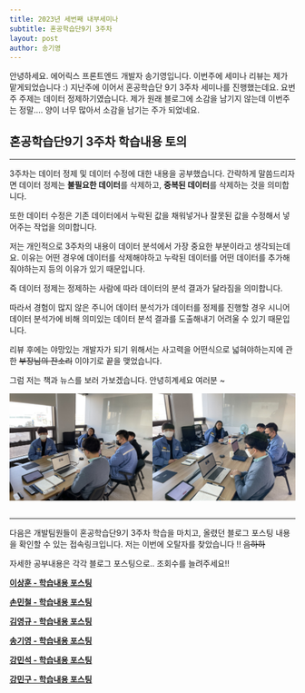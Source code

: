 ```yaml
---
title: 2023년 세번째 내부세미나 
subtitle: 혼공학습단9기 3주차
layout: post
author: 송기영
---
```


안녕하세요. 에어릭스 프론트엔드 개발자 송기영입니다. 이번주에 세미나 리뷰는 제가 맡게되었습니다 :)
지난주에 이어서 혼공학습단 9기 3주차 세미나를 진행했는데요. 요번주 주제는 데이터 정제하기였습니다. 
제가 원래 블로그에 소감을 남기지 않는데 이번주는 정말.... 양이 너무 많아서 소감을 남기는 주가 되었네요.

## 혼공학습단9기 3주차 학습내용 토의 ##

---

3주차는 데이터 정제 및 데이터 수정에 대한 내용을 공부했습니다. 간략하게 말씀드리자면 데이터 정제는 **불필요한 데이터**를 삭제하고, **중복된 데이터**를 삭제하는 것을 의미합니다. 

또한 데이터 수정은 기존 데이터에서 누락된 값을 채워넣거나 잘못된 값을 수정해서 넣어주는 작업을 의미합니다.

저는 개인적으로 3주차의 내용이 데이터 분석에서 가장 중요한 부분이라고 생각되는데요. 이유는 
어떤 경우에 데이터를 삭제해야하고 누락된 데이터를 어떤 데이터를 추가해줘야하는지 등의 이유가 있기 때문입니다.

즉 데이터 정제는 정제하는 사람에 따라 데이터의 분석 결과가 달라짐을 의미합니다.

따라서 경험이 많지 않은 주니어 데이터 분석가가 데이터를 정제를 진행할 경우 시니어 데이터 분석가에 비해 의미있는 데이터 분석 결과를 도출해내기 어려울 수 있기 때문입니다.

리뷰 후에는 야망있는 개발자가 되기 위해서는 사고력을 어떤식으로 넓혀야하는지에 관한 ~~부장님의 잔소리~~ 이야기로 끝을 맺었습니다.

그럼 저는 책과 뉴스를 보러 가보겠습니다. 안녕히계세요 여러분 ~

<table>
    <tr><img src="/img/posts/2023-01-30/3_1.jpg" alt="세미나사진1" width="50%"></tr>
    <tr><img src="/img/posts/2023-01-30/3_2.jpg" alt="세미나사진2" width="50%"></tr>
</table>

---

다음은 개발팀원들이 혼공학습단9기 3주차 학습을 마치고, 올렸던 블로그 포스팅 내용을 확인할 수 있는 접속링크입니다. 저는 이번에 오탈자를 찾았습니다 !! ~~음하하~~

자세한 공부내용은 각각 블로그 포스팅으로.. 조회수를 늘려주세요!!

**[이상훈 - 학습내용 포스팅](https://blog.naver.com/sclrnd1/222990256009)**

**[손민철 - 학습내용 포스팅](https://devrix.tistory.com/10)**

**[김영규 - 학습내용 포스팅](https://blog.naver.com/kyg931103/222991283050)**

**[송기영 - 학습내용 포스팅](https://velog.io/@thdrldud369/%ED%98%BC%EC%9E%90-%EA%B3%B5%EB%B6%80%ED%95%98%EB%8A%94-%EB%8D%B0%EC%9D%B4%ED%84%B0-%EB%B6%84%EC%84%9D-3%EC%A3%BC%EC%B0%A8)**

**[강민석 - 학습내용 포스팅](https://velog.io/@devkangms/Chapter-03.-%EB%8D%B0%EC%9D%B4%ED%84%B0-%EC%A0%95%EC%A0%9C%ED%95%98%EA%B8%B0)**

**[강민구 - 학습내용 포스팅](https://blog.naver.com/ekcapaper/222990612262)**